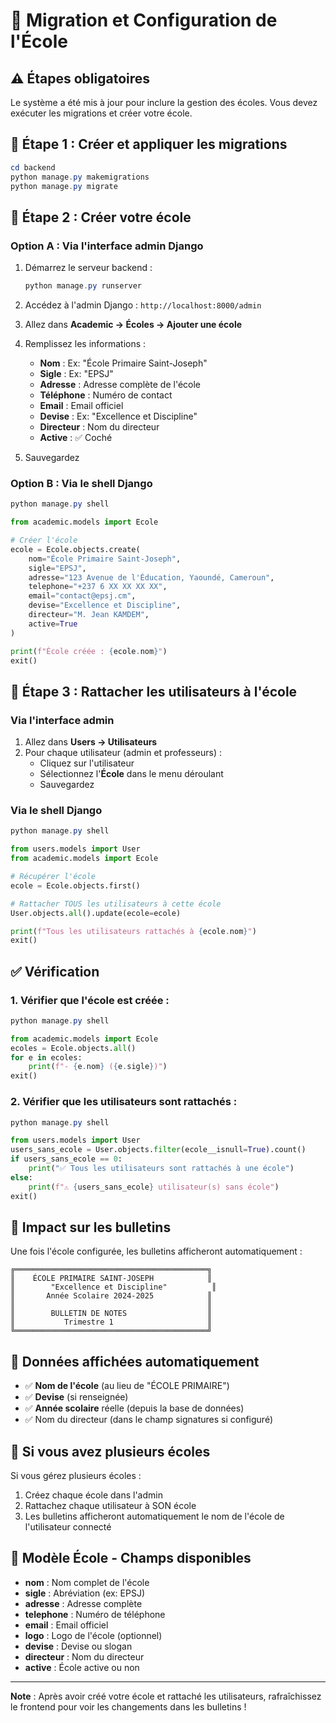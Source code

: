 # 🏫 Migration et Configuration de l'École

## ⚠️ Étapes obligatoires

Le système a été mis à jour pour inclure la gestion des écoles. Vous devez exécuter les migrations et créer votre école.

## 🔧 Étape 1 : Créer et appliquer les migrations

```powershell
cd backend
python manage.py makemigrations
python manage.py migrate
```

## 🏫 Étape 2 : Créer votre école

### Option A : Via l'interface admin Django

1. Démarrez le serveur backend :
   ```powershell
   python manage.py runserver
   ```

2. Accédez à l'admin Django : `http://localhost:8000/admin`

3. Allez dans **Academic → Écoles → Ajouter une école**

4. Remplissez les informations :
   - **Nom** : Ex: "École Primaire Saint-Joseph"
   - **Sigle** : Ex: "EPSJ"
   - **Adresse** : Adresse complète de l'école
   - **Téléphone** : Numéro de contact
   - **Email** : Email officiel
   - **Devise** : Ex: "Excellence et Discipline"
   - **Directeur** : Nom du directeur
   - **Active** : ✅ Coché

5. Sauvegardez

### Option B : Via le shell Django

```powershell
python manage.py shell
```

```python
from academic.models import Ecole

# Créer l'école
ecole = Ecole.objects.create(
    nom="École Primaire Saint-Joseph",
    sigle="EPSJ",
    adresse="123 Avenue de l'Éducation, Yaoundé, Cameroun",
    telephone="+237 6 XX XX XX XX",
    email="contact@epsj.cm",
    devise="Excellence et Discipline",
    directeur="M. Jean KAMDEM",
    active=True
)

print(f"École créée : {ecole.nom}")
exit()
```

## 👥 Étape 3 : Rattacher les utilisateurs à l'école

### Via l'interface admin

1. Allez dans **Users → Utilisateurs**
2. Pour chaque utilisateur (admin et professeurs) :
   - Cliquez sur l'utilisateur
   - Sélectionnez l'**École** dans le menu déroulant
   - Sauvegardez

### Via le shell Django

```powershell
python manage.py shell
```

```python
from users.models import User
from academic.models import Ecole

# Récupérer l'école
ecole = Ecole.objects.first()

# Rattacher TOUS les utilisateurs à cette école
User.objects.all().update(ecole=ecole)

print(f"Tous les utilisateurs rattachés à {ecole.nom}")
exit()
```

## ✅ Vérification

### 1. Vérifier que l'école est créée :

```powershell
python manage.py shell
```

```python
from academic.models import Ecole
ecoles = Ecole.objects.all()
for e in ecoles:
    print(f"- {e.nom} ({e.sigle})")
exit()
```

### 2. Vérifier que les utilisateurs sont rattachés :

```powershell
python manage.py shell
```

```python
from users.models import User
users_sans_ecole = User.objects.filter(ecole__isnull=True).count()
if users_sans_ecole == 0:
    print("✅ Tous les utilisateurs sont rattachés à une école")
else:
    print(f"⚠️ {users_sans_ecole} utilisateur(s) sans école")
exit()
```

## 📄 Impact sur les bulletins

Une fois l'école configurée, les bulletins afficheront automatiquement :

```
╔═══════════════════════════════════════════╗
║    ÉCOLE PRIMAIRE SAINT-JOSEPH            ║
║        "Excellence et Discipline"          ║
║       Année Scolaire 2024-2025            ║
║                                           ║
║        BULLETIN DE NOTES                  ║
║           Trimestre 1                     ║
╚═══════════════════════════════════════════╝
```

## 🎯 Données affichées automatiquement

- ✅ **Nom de l'école** (au lieu de "ÉCOLE PRIMAIRE")
- ✅ **Devise** (si renseignée)
- ✅ **Année scolaire** réelle (depuis la base de données)
- ✅ Nom du directeur (dans le champ signatures si configuré)

## 🔄 Si vous avez plusieurs écoles

Si vous gérez plusieurs écoles :

1. Créez chaque école dans l'admin
2. Rattachez chaque utilisateur à SON école
3. Les bulletins afficheront automatiquement le nom de l'école de l'utilisateur connecté

## 📝 Modèle École - Champs disponibles

- **nom** : Nom complet de l'école
- **sigle** : Abréviation (ex: EPSJ)
- **adresse** : Adresse complète
- **telephone** : Numéro de téléphone
- **email** : Email officiel
- **logo** : Logo de l'école (optionnel)
- **devise** : Devise ou slogan
- **directeur** : Nom du directeur
- **active** : École active ou non

---

**Note** : Après avoir créé votre école et rattaché les utilisateurs, rafraîchissez le frontend pour voir les changements dans les bulletins !
